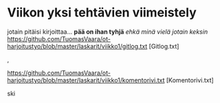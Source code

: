 # Viikon yksi tehtävien viimeistely

jotain pitäisi kirjoittaa...
**pää on ihan tyhjä** 
*ehkä minä vielä jotain keksin*
https://github.com/TuomasVaara/ot-harjoitustyo/blob/master/laskarit/viikko1/gitlog.txt [Gitlog.txt]



,



https://github.com/TuomasVaara/ot-harjoitustyo/blob/master/laskarit/viikko1/komentorivi.txt [Komentorivi.txt]

ski
